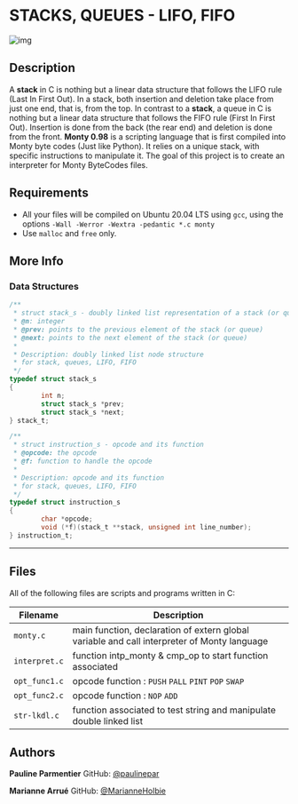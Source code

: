 # STACKS, QUEUES - LIFO, FIFO

![img](https://data-flair.training/blogs/wp-content/uploads/sites/2/2019/06/Stacks-and-queues-in-C.jpg)

## Description
A **stack** in C is nothing but a linear data structure that follows the LIFO rule (Last In First Out). In a stack, both insertion and deletion take place from just one end, that is, from the top.
In contrast to a **stack**, a queue in C is nothing but a linear data structure that follows the FIFO rule (First In First Out). Insertion is done from the back (the rear end) and deletion is done from the front.
**Monty 0.98** is a scripting language that is first compiled into Monty byte codes (Just like Python). It relies on a unique stack, with specific instructions to manipulate it. The goal of this project is to create an interpreter for Monty ByteCodes files.

## Requirements
- All your files will be compiled on Ubuntu 20.04 LTS using `gcc`, using the options `-Wall -Werror -Wextra -pedantic *.c monty`
- Use `malloc` and `free` only.

## More Info
### Data Structures
```c
/**
 * struct stack_s - doubly linked list representation of a stack (or queue)
 * @n: integer
 * @prev: points to the previous element of the stack (or queue)
 * @next: points to the next element of the stack (or queue)
 *
 * Description: doubly linked list node structure
 * for stack, queues, LIFO, FIFO
 */
typedef struct stack_s
{
        int n;
        struct stack_s *prev;
        struct stack_s *next;
} stack_t;
```
```c
/**
 * struct instruction_s - opcode and its function
 * @opcode: the opcode
 * @f: function to handle the opcode
 *
 * Description: opcode and its function
 * for stack, queues, LIFO, FIFO
 */
typedef struct instruction_s
{
        char *opcode;
        void (*f)(stack_t **stack, unsigned int line_number);
} instruction_t;
```

-------------------------

## Files
All of the following files are scripts and programs written in C:

| Filename | Description |
| -------- | ----------- |
| `monty.c` | main function, declaration of extern global variable and call interpreter of Monty language |
| `interpret.c` | function intp_monty & cmp_op to start function associated |
| `opt_func1.c` | opcode function :  `PUSH`  `PALL`  `PINT`  `POP`  `SWAP` |
| `opt_func2.c` | opcode function :  `NOP`  `ADD` |
| `str-lkdl.c` | function associated to test string and manipulate double linked list |

## Authors

**Pauline Parmentier**
GitHub: [@paulinepar](https://github.com/paulinepar)

**Marianne Arrué**
GitHub: [@MarianneHolbie](https://github.com/MarianneHolbie)


